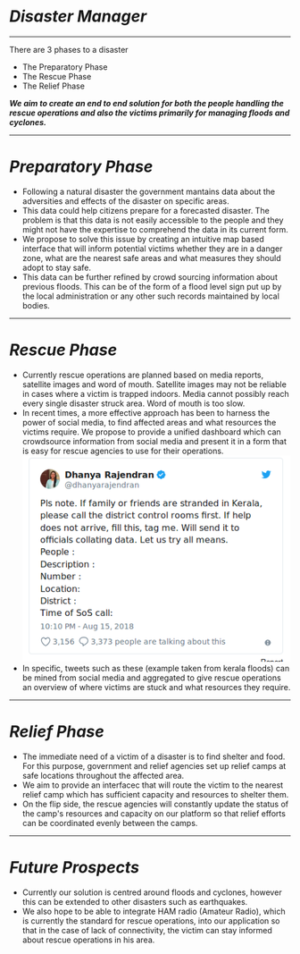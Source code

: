 *Disaster Manager*
==========================
--------------------------
There are 3 phases to a disaster
* The Preparatory Phase
* The Rescue Phase
* The Relief Phase

***We aim to create an end to end solution for both the people handling the rescue operations and also the victims primarily for managing floods and cyclones.***

-------------------------------------
*Preparatory Phase* 
================
* Following a natural disaster the government mantains data about the adversities and effects of the disaster on specific areas.
* This data could help citizens prepare for a forecasted disaster. The problem is that this data is not easily accessible to the people and they might not have the expertise to comprehend the data in its current form.
* We propose to solve this issue by creating an intuitive map based interface that will inform potential victims whether they are in a danger zone, what are the nearest safe areas and what measures they should adopt to stay safe.
* This data can be further refined by crowd sourcing information about previous floods. This can be of the form of a flood level sign put up by the local administration or any other such records maintained by local bodies.
--------------------
*Rescue Phase*
==============
* Currently rescue operations are planned based on media reports, satellite images and word of mouth. Satellite images may not be reliable in cases where a victim is trapped indoors. Media cannot possibly reach every single disaster struck area. Word of mouth is too slow. 
* In recent times, a more effective approach has been to harness the power of social media, to find affected areas and what resources the victims require. We propose to provide a unified dashboard which can crowdsource information from social media and present it in a form that is easy for rescue agencies to use for their operations. 
![Kerala Flood Tweet](https://github.com/manangoel99/NimbooPaani/blob/master/images/tweet.png)
* In specific, tweets such as these (example taken from kerala floods) can be mined from social media and aggregated to give rescue operations an overview of where victims are stuck and what resources they require. 

--------------------
*Relief Phase*
==============
* The immediate need of a victim of a disaster is to find shelter and food. For this purpose, government and relief agencies set up relief camps at safe locations throughout the affected area. 
* We aim to provide an interfacec that will route the victim to the nearest relief camp which has sufficient capacity and resources to shelter them.
* On the flip side, the rescue agencies will constantly update the status of the camp's resources and capacity on our platform so that relief efforts can be coordinated evenly between the camps. 

--------------------
*Future Prospects*
==============
* Currently our solution is centred around floods and cyclones, however this can be extended to other disasters such as earthquakes. 
* We also hope to be able to integrate HAM radio (Amateur Radio), which is currently the standard for rescue operations, into our application so that in the case of lack of connectivity, the victim can stay informed about rescue operations in his area. 
